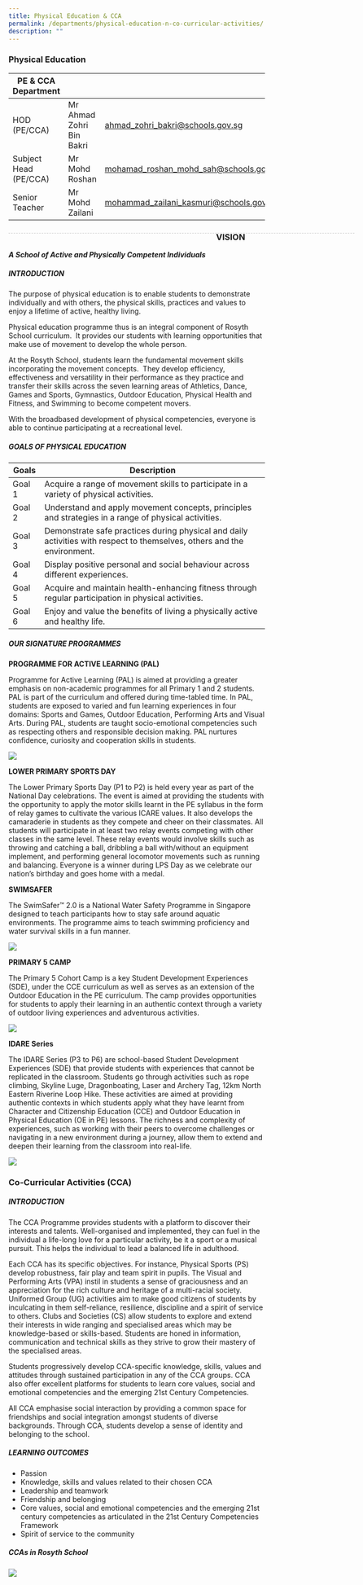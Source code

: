 ```yaml
---
title: Physical Education & CCA
permalink: /departments/physical-education-n-co-curricular-activities/
description: ""
---
```

### Physical Education

| PE & CCA Department |  | |
| -------- | -------- | -------- |
| HOD (PE/CCA) | Mr Ahmad Zohri Bin Bakri | ahmad_zohri_bakri@schools.gov.sg |
| Subject Head (PE/CCA) | Mr Mohd Roshan| mohamad_roshan_mohd_sah@schools.gov.sg |
| Senior Teacher | Mr Mohd Zailani | mohammad_zailani_kasmuri@schools.gov.sg |

<div style="line-height: 19.6px; width: 408px; float: left;"><div style="margin-top: 8px; margin-bottom: 8px; line-height: 19.6px; width: 680px; border-bottom: 1px dashed rgb(204, 204, 204); height: 1px; clear: both;"></div></div>

### VISION <br>
***A School of Active and Physically Competent Individuals***


##### INTRODUCTION <br>

The purpose of physical education is to enable students to demonstrate individually and with others, the physical skills, practices and values to enjoy a lifetime of active, healthy living.

Physical education programme thus is an integral component of Rosyth School curriculum.  It provides our students with learning opportunities that make use of movement to develop the whole person.

At the Rosyth School, students learn the fundamental movement skills incorporating the movement concepts.  They develop efficiency, effectiveness and versatility in their performance as they practice and transfer their skills across the seven learning areas of Athletics, Dance, Games and Sports, Gymnastics, Outdoor Education, Physical Health and Fitness, and Swimming to become competent movers.

With the broadbased development of physical competencies, everyone is able to continue participating at a recreational level.

##### GOALS OF PHYSICAL EDUCATION <br>

| Goals | Description | 
| -------- | -------- | 
| Goal 1 | Acquire a range of movement skills to participate in a variety of physical activities. | 
| Goal 2 | Understand and apply movement concepts, principles and strategies in a range of physical activities. | 
| Goal 3 | Demonstrate safe practices during physical and daily activities with respect to themselves, others and the environment. | 
| Goal 4 | Display positive personal and social behaviour across different experiences. | 
| Goal 5 | Acquire and maintain health-enhancing fitness through regular participation in physical activities. | 
| Goal 6 | Enjoy and value the benefits of living a physically active and healthy life. | 

##### OUR SIGNATURE PROGRAMMES <br>

**PROGRAMME FOR ACTIVE LEARNING (PAL)**<br>

Programme for Active Learning (PAL) is aimed at providing a greater emphasis on non-academic programmes for all Primary 1 and 2 students.  PAL is part of the curriculum and offered during time-tabled time. In PAL, students are exposed to varied and fun learning experiences in four domains: Sports and Games, Outdoor Education, Performing Arts and Visual Arts.  During PAL, students are taught socio-emotional competencies such as respecting others and responsible decision making. PAL nurtures confidence, curiosity and cooperation skills in students. 

![](/images/PE1.jpg)

**LOWER PRIMARY SPORTS DAY**<br>

The Lower Primary Sports Day (P1 to P2) is held every year as part of the National Day celebrations. The event is aimed at providing the students with the opportunity to apply the motor skills learnt in the PE syllabus in the form of relay games to cultivate the various ICARE values.  It also develops the camaraderie in students as they compete and cheer on their classmates.  All students will participate in at least two relay events competing with other classes in the same level.  These relay events would involve skills such as throwing and catching a ball, dribbling a ball with/without an equipment implement, and performing general locomotor movements such as running and balancing.  Everyone is a winner during LPS Day as we celebrate our nation’s birthday and goes home with a medal.

**SWIMSAFER** <br>

The SwimSafer™ 2.0 is a National Water Safety Programme in Singapore designed to teach participants how to stay safe around aquatic environments. The programme aims to teach swimming proficiency and water survival skills in a fun manner. 

![](/images/PE2.jpg)

**PRIMARY 5 CAMP** <br>

The Primary 5 Cohort Camp is a key Student Development Experiences (SDE), under the CCE curriculum as well as serves as an extension of the Outdoor Education in the PE curriculum. The camp provides opportunities for students to apply their learning in an authentic context through a variety of outdoor living experiences and adventurous activities.

![](/images/PE3.jpg)

**IDARE Series** <br>

The IDARE Series (P3 to P6) are school-based Student Development Experiences (SDE) that provide students with experiences that cannot be replicated in the classroom.  Students go through activities such as rope climbing, Skyline Luge, Dragonboating, Laser and Archery Tag, 12km North Eastern Riverine Loop Hike.  These activities are aimed at providing authentic contexts in which students apply what they have learnt from Character and Citizenship Education (CCE) and Outdoor Education in Physical Education (OE in PE) lessons. 
The richness and complexity of experiences, such as working with their peers to overcome challenges or navigating in a new environment during a journey, allow them to extend and deepen their learning from the classroom into real-life.

![](/images/PE4.jpg)

### Co-Curricular Activities (CCA)

##### INTRODUCTION <br>

The CCA Programme provides students with a platform to discover their interests and talents. Well-organised and implemented, they can fuel in the individual a life-long love for a particular activity, be it a sport or a musical pursuit. This helps the individual to lead a balanced life in adulthood. 

Each CCA has its specific objectives. For instance, Physical Sports (PS) develop robustness, fair play and team spirit in pupils. The Visual and Performing Arts (VPA) instil in students a sense of graciousness and an appreciation for the rich culture and heritage of a multi-racial society. Uniformed Group (UG) activities aim to make good citizens of students by inculcating in them self-reliance, resilience, discipline and a spirit of service to others. Clubs and Societies (CS) allow students to explore and extend their interests in wide ranging and specialised areas which may be knowledge-based or skills-based. Students are honed in information, communication and technical skills as they strive to grow their mastery of the specialised areas.

Students progressively develop CCA-specific knowledge, skills, values and attitudes through sustained participation in any of the CCA groups. CCA also offer excellent platforms for students to learn core values, social and emotional competencies and the emerging 21st Century Competencies. 

All CCA emphasise social interaction by providing a common space for friendships and social integration amongst students of diverse backgrounds. Through CCA, students develop a sense of identity and belonging to the school. 

##### LEARNING OUTCOMES <br>

* Passion	
* Knowledge, skills and values related to their chosen CCA
* Leadership and teamwork
* Friendship and belonging	
* Core values, social and emotional competencies and the emerging 21st century competencies as articulated in the 21st Century Competencies Framework 
* Spirit of service to the community	

##### CCAs in Rosyth School <br>

![](/images/CCA1.jpg)